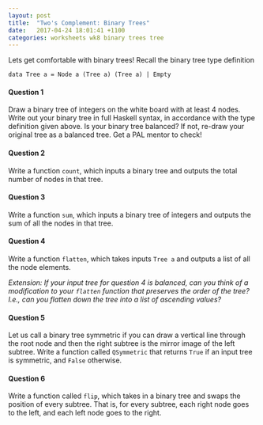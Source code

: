 ```yaml
---
layout: post
title:  "Two's Complement: Binary Trees"
date:   2017-04-24 18:01:41 +1100
categories: worksheets wk8 binary trees tree
---
```


Lets get comfortable with binary trees! Recall the binary tree type definition

```
data Tree a = Node a (Tree a) (Tree a) | Empty
```
#### Question 1
Draw a binary tree of integers on the white board with at least 4 nodes. Write out your binary tree in full Haskell syntax, in accordance with the type definition given above. Is your binary tree balanced? If not, re-draw your original tree as a balanced tree. Get a PAL mentor to check!

#### Question 2
Write a function `count`, which inputs a binary tree and outputs the total number of nodes in that tree.

#### Question 3
Write a function `sum`, which inputs a binary tree of integers and outputs the sum of all the nodes in that tree.

#### Question 4
Write a function `flatten`, which takes inputs `Tree a` and outputs a list of all the node elements. 

_Extension: If your input tree for question 4 is balanced, can you think of a modification to your `flatten` function that preserves the order of the tree? I.e., can you flatten down the tree into a list of ascending values?_

#### Question 5
Let us call a binary tree symmetric if you can draw a vertical line through the root node and then the right subtree is the mirror image of the left subtree.
Write a function called `QSymmetric` that returns `True` if an input tree is symmetric, and `False` otherwise.

#### Question 6
Write a function called `flip`, which takes in a binary tree and swaps the position of every subtree. That is, for every subtree, each right node goes to the left, and each left node goes to the right.
